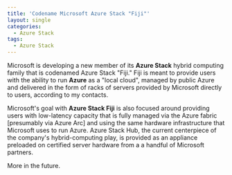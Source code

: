 ```yaml
---
title: 'Codename Microsoft Azure Stack "Fiji"'
layout: single
categories:
  - Azure Stack
tags:
  - Azure Stack
---
```


Microsoft is developing a new member of its **Azure Stack** hybrid computing family that is codenamed Azure Stack "Fiji." 
Fiji is meant to provide users with the ability to run **Azure** as a "local cloud", managed by public Azure and delivered in the form of racks of servers provided by Microsoft directly to users, according to my contacts.

Microsoft's goal with **Azure Stack Fiji** is also focused around providing users with low-latency capacity that is fully managed via the Azure fabric [presumably via Azure Arc] and using the same hardware infrastructure that Microsoft uses to run Azure. 
Azure Stack Hub, the current centerpiece of the company's hybrid-computing play, is provided as an appliance preloaded on certified server hardware from a a handful of Microsoft partners.

More in the future.

